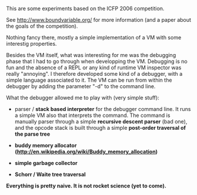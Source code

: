 This are some experiments based on the ICFP 2006 competition.

See http://www.boundvariable.org/ for more information (and a paper about
the goals of the competition).

Nothing fancy there, mostly a simple implementation of a VM with some
interestig properties.

Besides the VM itself, what was interesting for me was the debugging phase
that I had to go through when developping the VM. Debugging is no fun and the
absence of a REPL or any kind of runtime VM inspector was really "annoying".
I therefore developed some kind of a debugger, with a simple language associated
to it. The VM can be run from within the debugger by adding the parameter "-d"
to the command line.

What the debugger allowed me to play with (very simple stuff):

* parser / <b>stack based interpreter</b> for the debugger command line. It runs a simple
     VM also that interprets the command. The command is manually parser through
     a simple <b>recursive descent parser</b> (bad one), and the opcode stack is built
     through a simple <b>post-order traversal of the parse tree</d>

* <b>buddy memory</b> allocator (http://en.wikipedia.org/wiki/Buddy_memory_allocation)

* simple garbage collector

* <b>Schorr / Waite</b> tree traversal

Everything is pretty naive. It is not rocket science (yet to come).



